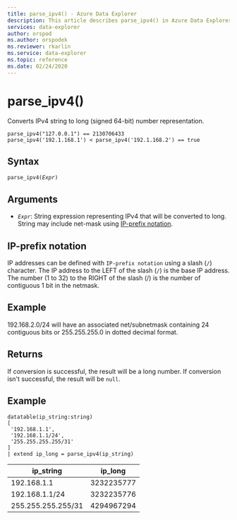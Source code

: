 ```yaml
---
title: parse_ipv4() - Azure Data Explorer
description: This article describes parse_ipv4() in Azure Data Explorer.
services: data-explorer
author: orspod
ms.author: orspodek
ms.reviewer: rkarlin
ms.service: data-explorer
ms.topic: reference
ms.date: 02/24/2020
---
```

# parse_ipv4()

Converts IPv4 string to long (signed 64-bit) number representation.

```kusto
parse_ipv4("127.0.0.1") == 2130706433
parse_ipv4('192.1.168.1') < parse_ipv4('192.1.168.2') == true
```

## Syntax

`parse_ipv4(`*`Expr`*`)`

## Arguments

* *`Expr`*: String expression representing IPv4 that will be converted to long. String may include net-mask using [IP-prefix notation](#ip-prefix-notation).

## IP-prefix notation

IP addresses can be defined with `IP-prefix notation` using a slash (`/`) character.
The IP address to the LEFT of the slash (`/`) is the base IP address. The number (1 to 32) to the RIGHT of the slash (/) is the number of contiguous 1 bit in the netmask.

## Example

192.168.2.0/24 will have an associated net/subnetmask containing 24 contiguous bits or 255.255.255.0 in dotted decimal format.

## Returns

If conversion is successful, the result will be a long number.
If conversion isn't successful, the result will be `null`.
 
## Example

<!-- csl: https://help.kusto.windows.net/Samples -->
```kusto
datatable(ip_string:string)
[
 '192.168.1.1',
 '192.168.1.1/24',
 '255.255.255.255/31'
]
| extend ip_long = parse_ipv4(ip_string)
```

|ip_string|ip_long|
|---|---|
|192.168.1.1|3232235777|
|192.168.1.1/24|3232235776|
|255.255.255.255/31|4294967294|
